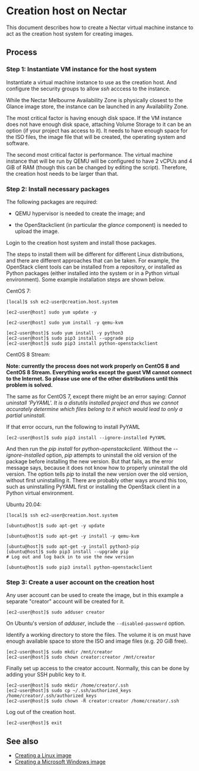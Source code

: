 Creation host on Nectar
=======================

This document describes how to create a Nectar virtual machine
instance to act as the creation host system for creating images.

Process
-------

### Step 1: Instantiate VM instance for the host system

Instantiate a virtual machine instance to use as the creation host.
And configure the security groups to allow _ssh_ acccess to the instance.

While the Nectar Melbourne Availability Zone is physically closest to
the Glance image store, the instance can be launched in any
Availability Zone.

The most critical factor is having enough disk space.  If the VM
instance does not have enough disk space, attaching Volume Storage to
it can be an option (if your project has access to it). It needs to
have enough space for the ISO files, the image file that will be
created, the operating system and software.


The second most critical factor is performance. The virtual machine
instance that will be run by QEMU will be configured to have 2 vCPUs
and 4 GiB of RAM (though this can be changed by editing the
script). Therefore, the creation host needs to be larger than that.

### Step 2: Install necessary packages

The following packages are required:

- QEMU hypervisor is needed to create the image; and

- the OpenStackclient (in particular the _glance_ component) is needed
to upload the image.

Login to the creation host system and install those packages.

The steps to install them will be different for different Linux
distributions, and there are different approaches that can be taken.
For example, the OpenStack client tools can be installed from a
repository, or installed as Python packages (either installed into the
system or in a Python virtual environment). Some example installation
steps are shown below.

CentOS 7:

    [local]$ ssh ec2-user@creation.host.system

    [ec2-user@host] sudo yum update -y

    [ec2-user@host] sudo yum install -y qemu-kvm

    [ec2-user@host]$ sudo yum install -y python3
    [ec2-user@host]$ sudo pip3 install --upgrade pip
    [ec2-user@host]$ sudo pip3 install python-openstackclient

CentOS 8 Stream:

**Note: currently the process does not work properly on CentOS 8 and
CentOS 8 Stream. Everything works except the guest VM cannot connect
to the Internet. So please use one of the other distributions until
this problem is solved.**

The same as for CentOS 7, except there might be an error saying:
_Cannot uninstall 'PyYAML'. It is a distutils installed project and
thus we cannot accurately determine which files belong to it which
would lead to only a partial uninstall._

If that error occurs, run the following to install PyYAML

    [ec2-user@host]$ sudo pip3 install --ignore-installed PyYAML

And then run the _pip install_ for _python-openstackclient_. Without
the _--ignore-installed_ option, _pip_ attempts to uninstall the old
version of the package before installing the new version. But that
fails, as the error message says, because it does not know how to
properly uninstall the old version. The option tells _pip_ to install
the new version over the old version, without first uninstalling it.
There are probably other ways around this too, such as uninstalling
PyYAML first or installing the OpenStack client in a Python virtual
environment.

Ubuntu 20.04:

    [local]$ ssh ec2-user@creation.host.system

    [ubuntu@host]$ sudo apt-get -y update

    [ubuntu@host]$ sudo apt-get -y install -y qemu-kvm

    [ubuntu@host]$ sudo apt-get -y install python3-pip
    [ubuntu@host]$ sudo pip3 install --upgrade pip
    # Log out and log back in to use the new version

    [ubuntu@host]$ sudo pip3 install python-openstackclient

### Step 3: Create a user account on the creation host

Any user account can be used to create the image, but in this example
a separate "creator" account will be created for it.

    [ec2-user@host]$ sudo adduser creator

On Ubuntu's version of _adduser_, include the `--disabled-password`
option.

Identify a working directory to store the files. The volume it is on
must have enough available space to store the ISO and image files
(e.g. 20 GiB free).

    [ec2-user@host]$ sudo mkdir /mnt/creator
    [ec2-user@host]$ sudo chown creator:creator /mnt/creator

Finally set up access to the creator account. Normally, this can be done
by adding your SSH public key to it.

    [ec2-user@host]$ sudo mkdir /home/creator/.ssh
    [ec2-user@host]$ sudo cp ~/.ssh/authorized_keys /home/creator/.ssh/authorized_keys
    [ec2-user@host]$ sudo chown -R creator:creator /home/creator/.ssh

Log out of the creation host.

    [ec2-user@host]$ exit

See also
--------

- [Creating a Linux image](linux-images.md)
- [Creating a Microsoft Windows image](windows-images.md)
